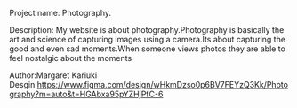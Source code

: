 Project name: Photography.
 
Description:  My website is about photography.Photography is basically the art and science of capturing images using a camera.Its about capturing the good and even sad moments.When someone views photos they are able to feel nostalgic about the moments

Author:Margaret Kariuki
Desgin:https://www.figma.com/design/wHkmDzso0p6BV7FEYzQ3Kk/Photography?m=auto&t=HGAbxa95pYZHjPfC-6








































































































 


























































































































































